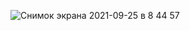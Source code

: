 
![Снимок экрана 2021-09-25 в 8 44 57](https://user-images.githubusercontent.com/55707945/134760057-e8cc88e1-b944-41b3-9114-7e51a2a38f60.png)
